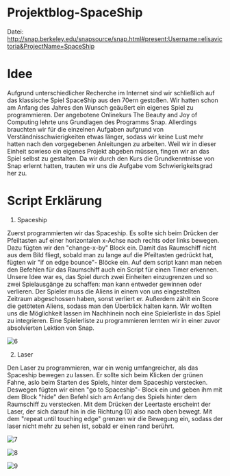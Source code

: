 # Projektblog-SpaceShip
Datei: http://snap.berkeley.edu/snapsource/snap.html#present:Username=elisavictoria&ProjectName=SpaceShip
# Idee

Aufgrund unterschiedlicher Recherche im Internet sind wir schließlich auf das klassische Spiel SpaceShip aus den 70ern gestoßen. Wir hatten schon am Anfang des Jahres den Wunsch geäußert ein eigenes Spiel zu programmieren. Der angebotene Onlinekurs The Beauty and Joy of Computing lehrte uns Grundlagen des Programms Snap. Allerdings brauchten wir für die einzelnen Aufgaben aufgrund von Verständnisschwierigkeiten etwas länger, sodass wir keine Lust mehr hatten nach den vorgegebenen Anleitungen zu arbeiten. Weil wir in dieser Einheit sowieso ein eigenes Projekt abgeben müssen, fingen wir an das Spiel selbst zu gestalten. Da wir durch den Kurs die Grundkenntnisse von Snap erlernt hatten, trauten wir uns die Aufgabe vom Schwierigkeitsgrad her zu. 

# Script Erklärung

1. Spaceship

Zuerst programmierten wir das Spaceship. Es sollte sich beim Drücken der Pfeiltasten auf einer horizontalen x-Achse nach rechts oder links bewegen.
Dazu fügten wir den "change-x-by" Block ein. Damit das Raumschiff nicht aus dem Bild fliegt, sobald man zu lange auf die Pfeiltasten gedrückt hat, fügten wir "if on edge bounce"- Blöcke ein.
Auf dem script kann man neben den Befehlen für das Raumschiff auch ein Script für einen Timer erkennen. Unsere Idee war es, das Spiel durch zwei Einheiten einzugrenzen und so zwei Spielausgänge zu schaffen: man kann entweder gewinnen oder verlieren. Der Spieler muss die Aliens in einem von uns eingestellten Zeitraum abgeschossen haben, sonst verliert er. Außerdem zählt ein Score die getöteten Aliens, sodass man den Überblick halten kann. Wir wollten uns die Möglichkeit lassen im Nachhinein noch eine Spielerliste in das Spiel zu integrieren. Eine Spielerliste zu programmieren lernten wir in einer zuvor absolvierten Lektion von Snap.

![6](https://user-images.githubusercontent.com/31760549/35722997-eb4b5976-07f8-11e8-8e65-7d524d0e720e.png)

2. Laser

Den Laser zu programmieren, war ein wenig umfangreicher, als das Spaceship bewegen zu lassen. Er sollte sich beim Klicken der grünen Fahne, aslo beim Starten des Spiels, hinter dem Spaceship verstecken. Deswegen fügten wir einen "go to Spaceship"- Block ein und geben ihm mit dem Block "hide" den Befehl sich am Anfang des Spiels hinter dem Raumschiff zu verstecken. Mit dem Drücken der Leertaste erscheint der Laser, der sich darauf hin in die Richtung (0) also nach oben bewegt. Mit dem "repeat until touching edge" grenzen wir die Bewegung ein, sodass der laser nicht mehr zu sehen ist, sobald er einen rand berührt.

![7](https://user-images.githubusercontent.com/31760549/35723047-1ab1f9ea-07f9-11e8-8d30-1b2cc6e23589.png)


![8](https://user-images.githubusercontent.com/31760549/35723144-7f7f6f6a-07f9-11e8-8c35-8551f5b362fe.png)

![9](https://user-images.githubusercontent.com/31760549/35723142-7f6788f0-07f9-11e8-8d38-842d0f8526b7.png)




